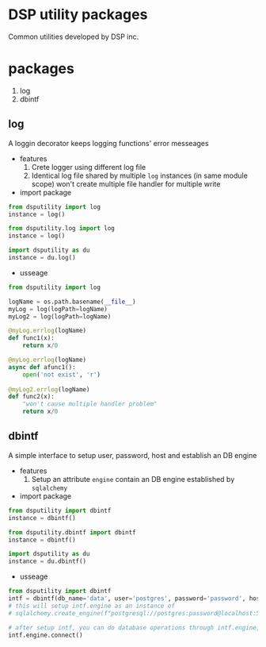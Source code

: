 DSP utility packages  
===
Common utilities developed by DSP inc.

# packages  
1. log  
2. dbintf  

## log
A loggin decorator keeps logging functions' error messeages  

* features  
    1. Crete logger using different log file  
    2. Identical log file shared by multiple `log` instances (in same module scope) won't create multiple file handler for multiple write  
* import package
```python
from dsputility import log
instance = log()
```
```python
from dsputility.log import log
instance = log()
```
```python
import dsputility as du
instance = du.log()
```
* usseage  

```python
from dsputility import log

logName = os.path.basename(__file__)
myLog = log(logPath=logName) 
myLog2 = log(logPath=logName)

@myLog.errlog(logName)
def func1(x):
    return x/0

@myLog.errlog(logName)
async def afunc1():
    open('not exist', 'r')
		
@myLog2.errlog(logName)
def func2(x):
    "won't cause multiple handler problem"
    return x/0
```

## dbintf
 A simple interface to setup user, password, host and establish an DB engine
 * features
     1. Setup an attribute `engine` contain an DB engine established by `sqlalchemy`
 * import package
 ```python
 from dsputility import dbintf
 instance = dbintf()
 ```
 ```python
 from dsputility.dbintf import dbintf
 instance = dbintf()
 ```
 ```python
 import dsputility as du
 instance = du.dbintf()
 ```
 * usseage

 ```python
 from dsputility import dbintf
 intf = dbintf(db_name='data', user='postgres', password='password', host='localhost', port='5432', vendor:str='postgresql')
 # this will setup intf.engine as an instance of
 # sqlalchemy.create_engine(f"postgresql://postgres:password@localhost:5432/data")

 # after setup intf, you can do database operations through intf.engine, such as
 intf.engine.connect()
 ```
